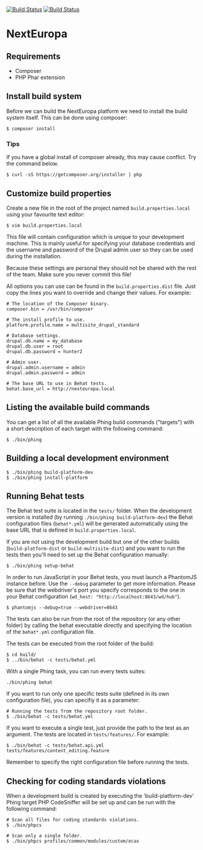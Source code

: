 [![Build Status](https://status.continuousphp.com/git-hub/ec-europa/platform-dev?token=4df2e996-5362-486e-b409-84527de6a65b&branch=develop)](https://continuousphp.com/git-hub/ec-europa/platform-dev)
[![Build Status](https://travis-ci.org/ec-europa/platform-dev.svg?branch=develop)](https://travis-ci.org/ec-europa/platform-dev)

# NextEuropa

## Requirements

* Composer
* PHP Phar extension

## Install build system

Before we can build the NextEuropa platform we need to install the build system
itself. This can be done using composer:

```
$ composer install
```

### Tips

If you have a global install of composer already, this may cause conflict.
Try the command below.

```
$ curl -sS https://getcomposer.org/installer | php
```

## Customize build properties

Create a new file in the root of the project named `build.properties.local`
using your favourite text editor:

```
$ vim build.properties.local
```

This file will contain configuration which is unique to your development
machine. This is mainly useful for specifying your database credentials and the
username and password of the Drupal admin user so they can be used during the
installation.

Because these settings are personal they should not be shared with the rest of
the team. Make sure you never commit this file!

All options you can use can be found in the `build.properties.dist` file. Just
copy the lines you want to override and change their values. For example:

```
# The location of the Composer binary.
composer.bin = /usr/bin/composer

# The install profile to use.
platform.profile.name = multisite_drupal_standard

# Database settings.
drupal.db.name = my_database
drupal.db.user = root
drupal.db.password = hunter2

# Admin user.
drupal.admin.username = admin
drupal.admin.password = admin

# The base URL to use in Behat tests.
behat.base_url = http://nexteuropa.local
```

## Listing the available build commands

You can get a list of all the available Phing build commands ("targets") with a
short description of each target with the following command:

```
$ ./bin/phing
```

## Building a local development environment

```
$ ./bin/phing build-platform-dev
$ ./bin/phing install-platform
```

## Running Behat tests

The Behat test suite is located in the `tests/` folder. When the development
version is installed (by running `./bin/phing build-platform-dev`) the Behat
configuration files (`behat*.yml`) will be generated automatically using the
base URL that is defined in `build.properties.local`.

If you are not using the development build but one of the other builds
(`build-platform-dist` or `build-multisite-dist`) and you want to run the tests
then you'll need to set up the Behat configuration manually:

```
$ ./bin/phing setup-behat
```

In order to run JavaScript in your Behat tests, you must launch a PhantomJS
instance before. Use the `--debug` parameter to get more information. Please
be sure that the webdriver's port you specify corresponds to the one in your
Behat configuration (`wd_host: "http://localhost:8643/wd/hub"`).

```
$ phantomjs --debug=true --webdriver=8643
```

The tests can also be run from the root of the repository (or any other folder)
by calling the behat executable directly and specifying the location of the
`behat*.yml` configuration file.

The tests can be executed from the root folder of the build:

```
$ cd build/
$ ../bin/behat -c tests/behat.yml
```

With a single Phing task, you can run every tests suites:

```
./bin/phing behat
```

If you want to run only one specific tests suite (defined in its own
configuration file), you can specifiy it as a parameter:

```
# Running the tests from the repository root folder.
$ ./bin/behat -c tests/behat.yml
```

If you want to execute a single test, just provide the path to the test as an
argument. The tests are located in `tests/features/`. For example:

```
$ ./bin/behat -c tests/behat.api.yml tests/features/content_editing.feature
```

Remember to specify the right configuration file before running the tests.

## Checking for coding standards violations

When a development build is created by executing the 'build-platform-dev' Phing
target PHP CodeSniffer will be set up and can be run with the following
command:

```
# Scan all files for coding standards violations.
$ ./bin/phpcs

# Scan only a single folder.
$ ./bin/phpcs profiles/common/modules/custom/ecas
```
